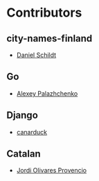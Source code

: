 # Contributors

## city-names-finland
- [Daniel Schildt](https://github.com/d2s)

## Go
- [Alexey Palazhchenko](https://github.com/AlekSi)

## Django
- [canarduck](https://github.com/canarduck)

## Catalan
- [Jordi Olivares Provencio](https://github.com/jordiolivares)

